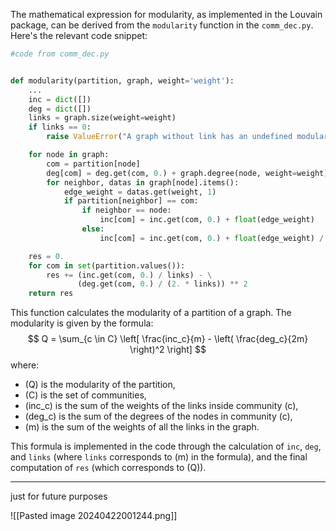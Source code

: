 
The mathematical expression for modularity, as implemented in the Louvain package, can be derived from the `modularity` function in the `comm_dec.py`. Here's the relevant code snippet:


```python
#code from comm_dec.py


def modularity(partition, graph, weight='weight'):
    ...
    inc = dict([])
    deg = dict([])
    links = graph.size(weight=weight)
    if links == 0:
        raise ValueError("A graph without link has an undefined modularity")

    for node in graph:
        com = partition[node]
        deg[com] = deg.get(com, 0.) + graph.degree(node, weight=weight)
        for neighbor, datas in graph[node].items():
            edge_weight = datas.get(weight, 1)
            if partition[neighbor] == com:
                if neighbor == node:
                    inc[com] = inc.get(com, 0.) + float(edge_weight)
                else:
                    inc[com] = inc.get(com, 0.) + float(edge_weight) / 2.

    res = 0.
    for com in set(partition.values()):
        res += (inc.get(com, 0.) / links) - \
               (deg.get(com, 0.) / (2. * links)) ** 2
    return res
```


This function calculates the modularity of a partition of a graph. The modularity is given by the formula:
$$
Q = \sum_{c \in C} \left[ \frac{inc_c}{m} - \left( \frac{deg_c}{2m} \right)^2 \right]
$$
where:
- \(Q\) is the modularity of the partition,
- \(C\) is the set of communities,
- \(inc_c\) is the sum of the weights of the links inside community \(c\),
- \(deg_c\) is the sum of the degrees of the nodes in community \(c\),
- \(m\) is the sum of the weights of all the links in the graph.

This formula is implemented in the code through the calculation of `inc`, `deg`, and `links` (where `links` corresponds to \(m\) in the formula), and the final computation of `res` (which corresponds to \(Q\)).




---

just for future purposes

![[Pasted image 20240422001244.png]]